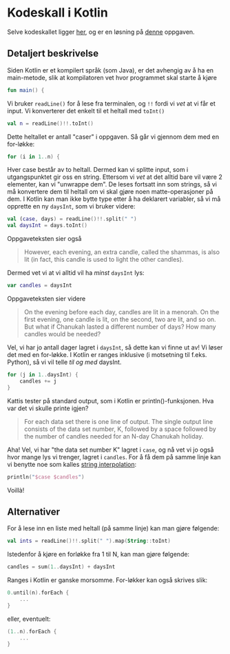 # Kodeskall i Kotlin

Selve kodeskallet ligger [her](https://github.com/MAPSuio/KattisKodeskall/blob/main/Kotlin/kattis.kt), og er en løsning på [denne](https://open.kattis.com/problems/chanukah) oppgaven.

## Detaljert beskrivelse
Siden Kotlin er et kompilert språk (som Java), er det avhengig av å ha en main-metode, slik at kompilatoren vet hvor programmet skal starte å kjøre
```kotlin
fun main() {
```

Vi bruker `readLine()` for å lese fra terminalen, og `!!` fordi vi _vet_ at vi får et input. Vi konverterer det enkelt til et heltall med `toInt()`
```kotlin
val n = readLine()!!.toInt()
```

Dette heltallet er antall "caser" i oppgaven. Så går vi gjennom dem med en for-løkke:
```kotlin
for (i in 1..n) {
```

Hver case består av to heltall. Dermed kan vi splitte input, som i utgangspunktet gir oss en string. Ettersom vi _vet_ at det alltid bare vil være 2 elementer, kan vi "unwrappe dem". De leses fortsatt inn som strings, så vi må konvertere dem til heltall om vi skal gjøre noen matte-operasjoner på dem. I Kotlin kan man ikke bytte type etter å ha deklarert variabler, så vi må opprette en ny `daysInt`, som vi bruker videre:
```kotlin
val (case, days) = readLine()!!.split(" ")
val daysInt = days.toInt()
```

Oppgaveteksten sier også
> However, each evening, an extra candle, called the shammas, is also lit (in fact, this candle is used to light the other candles).

Dermed vet vi at vi alltid vil ha _minst_ `daysInt` lys:
```kotlin
var candles = daysInt
```

Oppgaveteksten sier videre
> On the evening before each day, candles are lit in a menorah. On the first evening, one candle is lit, on the second, two are lit, and so on. But what if Chanukah lasted a different number of days? How many candles would be needed?

Vel, vi har jo antall dager lagret i `daysInt`, så dette kan vi finne ut av! Vi løser det med en for-løkke. I Kotlin er ranges inklusive (i motsetning til f.eks. Python), så vi vil telle _til og med_ daysInt.
```kotlin
for (j in 1..daysInt) {
    candles += j
}
```

Kattis tester på standard output, som i Kotlin er println()-funksjonen. Hva var det vi skulle printe igjen?
> For each data set there is one line of output. The single output line consists of the data set number, K, followed by a space followed by the number of candles needed for an N-day Chanukah holiday.

Aha! Vel, vi har "the data set number K" lagret i `case`, og nå vet vi jo også hvor mange lys vi trenger, lagret i `candles`. For å få dem på samme linje kan vi benytte
noe som kalles [string interpolation](https://www.baeldung.com/kotlin/string-interpolation):
```kotlin
println("$case $candles")
```

Voillà!

## Alternativer
For å lese inn en liste med heltall (på samme linje) kan man gjøre følgende:

```kotlin
val ints = readLine()!!.split(" ").map(String::toInt)
```

Istedenfor å kjøre en forløkke fra 1 til N, kan man gjøre følgende:

```kotlin
candles = sum(1..daysInt) + daysInt
```

Ranges i Kotlin er ganske morsomme. For-løkker kan også skrives slik:

```kotlin
0.until(n).forEach {
    ...
}
```

eller, eventuelt:

```kotlin
(1..n).forEach {
    ...
}
```
